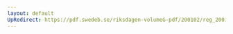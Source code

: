 ```yaml
---
layout: default
UpRedirect: https://pdf.swedeb.se/riksdagen-volumeG-pdf/200102/reg_200102/reg_200102_0087.pdf
---
```

